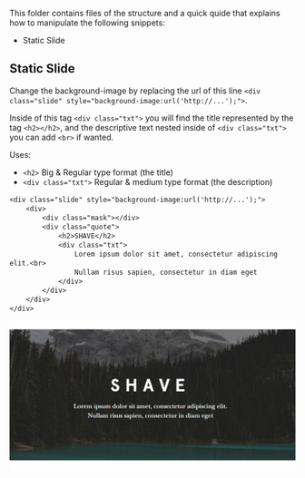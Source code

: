 This folder contains files of the structure and a quick quide that explains how to manipulate the following snippets:

- Static Slide


## Static Slide

Change the background-image by replacing the url of this line `<div class="slide" style="background-image:url('http://...');">`.

Inside of this tag `<div class="txt">` you will find the title represented by the tag `<h2></h2>`, and the descriptive text nested inside of `<div class="txt">` you can add `<br>` if wanted.


Uses: 
- `<h2>` Big & Regular type format (the title)
- `<div class="txt">` Regular & medium type format (the description)

```
<div class="slide" style="background-image:url('http://...');">
	<div>
		<div class="mask"></div>
		<div class="quote">
			<h2>SHAVE</h2>
			<div class="txt">
				Lorem ipsum dolor sit amet, consectetur adipiscing elit.<br>
				Nullam risus sapien, consectetur in diam eget
			</div>
		</div>
	</div>
</div>
```

![alt text](https://github.com/lindacastillor/motley_snippet_guide/blob/master/img/static_slide.jpg "Static Slide Example")
